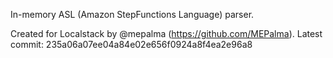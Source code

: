 In-memory ASL (Amazon StepFunctions Language) parser.

Created for Localstack by @mepalma (https://github.com/MEPalma). Latest commit: 235a06a07ee04a84e02e656f0924a8f4ea2e96a8